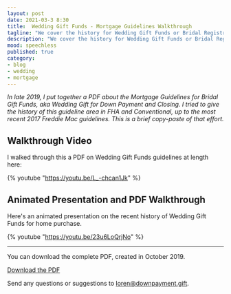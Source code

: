 ```yaml
---
layout: post
date: 2021-03-3 8:30
title:  Wedding Gift Funds - Mortgage Guidelines Walkthrough
tagline: "We cover the history for Wedding Gift Funds or Bridal Registry Accounts"
description: "We cover the history for Wedding Gift Funds or Bridal Registry Accounts"
mood: speechless
published: true
category: 
- blog
- wedding
- mortgage
---
```



*In late 2019, I put together a PDF about the Mortgage Guidelines for Bridal Gift Funds, aka Wedding Gift for Down Payment and Closing.  I tried to give the history of this guideline area in FHA and Conventional, up to the most recent 2017 Freddie Mac guidelines.  This is a brief copy-paste of that effort.*  

## Walkthrough Video

I walked through this a PDF on Wedding Gift Funds guidelines at length here:


{% youtube "https://youtu.be/L_-chcan1Jk" %}


<!--more-->

## Animated Presentation and PDF Walkthrough

Here's an animated presentation on the recent history of Wedding Gift Funds for home purchase.

{% youtube "https://youtu.be/23u6LoQrjNo" %}


***

You can download the complete PDF, created in October 2019.

[Download the PDF](https://guides.downpaymentproject.com/wedding-gift-registry-guidelines)



Send any questions or suggestions to [loren@downpayment.gift](mailto:loren@downpayment.gift).
